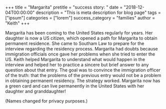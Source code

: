 +++
title = "Margarita"
pretitle = "success story: "
date = "2018-12-04T00:00:00"
description = "This is meta description for blog page"
tags = ["ipsum"]
categories = ["lorem"]
success_category = "families"
author = "Keith"
+++

Margarita has been coming to the United States regularly for years. Her daughter is now a US citizen, which opened a path for Margarita to obtain permanent residence. She came to Southam Law to prepare for the interview regarding the residency process. Margarita had doubts because immigration officials once gave her problems when she tried to enter the US. Keith helped Margarita to understand what would happen in the interview and helped her to practice a sincere but brief answer to any question about that entry. The goal was to convince the immigration officer of the truth: that the problems of the previous entry would not be a problem in obtaining permanent residency. The strategy worked. Margarita now has a green card and can live permanently in the United States with her daughter and granddaughter!

(Names changed for privacy purposes.)
